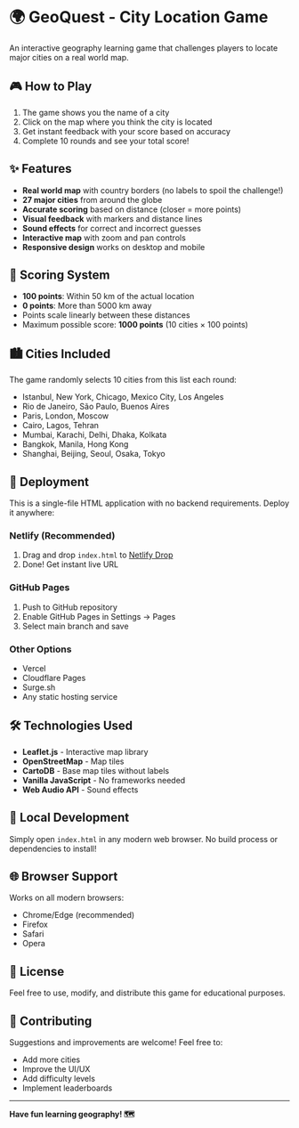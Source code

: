 # 🌍 GeoQuest - City Location Game

An interactive geography learning game that challenges players to locate major cities on a real world map.

## 🎮 How to Play

1. The game shows you the name of a city
2. Click on the map where you think the city is located
3. Get instant feedback with your score based on accuracy
4. Complete 10 rounds and see your total score!

## ✨ Features

- **Real world map** with country borders (no labels to spoil the challenge!)
- **27 major cities** from around the globe
- **Accurate scoring** based on distance (closer = more points)
- **Visual feedback** with markers and distance lines
- **Sound effects** for correct and incorrect guesses
- **Interactive map** with zoom and pan controls
- **Responsive design** works on desktop and mobile

## 🎯 Scoring System

- **100 points**: Within 50 km of the actual location
- **0 points**: More than 5000 km away
- Points scale linearly between these distances
- Maximum possible score: **1000 points** (10 cities × 100 points)

## 🏙️ Cities Included

The game randomly selects 10 cities from this list each round:

- Istanbul, New York, Chicago, Mexico City, Los Angeles
- Rio de Janeiro, São Paulo, Buenos Aires
- Paris, London, Moscow
- Cairo, Lagos, Tehran
- Mumbai, Karachi, Delhi, Dhaka, Kolkata
- Bangkok, Manila, Hong Kong
- Shanghai, Beijing, Seoul, Osaka, Tokyo

## 🚀 Deployment

This is a single-file HTML application with no backend requirements. Deploy it anywhere:

### Netlify (Recommended)

1. Drag and drop `index.html` to [Netlify Drop](https://app.netlify.com/drop)
2. Done! Get instant live URL

### GitHub Pages

1. Push to GitHub repository
2. Enable GitHub Pages in Settings → Pages
3. Select main branch and save

### Other Options

- Vercel
- Cloudflare Pages
- Surge.sh
- Any static hosting service

## 🛠️ Technologies Used

- **Leaflet.js** - Interactive map library
- **OpenStreetMap** - Map tiles
- **CartoDB** - Base map tiles without labels
- **Vanilla JavaScript** - No frameworks needed
- **Web Audio API** - Sound effects

## 📝 Local Development

Simply open `index.html` in any modern web browser. No build process or dependencies to install!

## 🌐 Browser Support

Works on all modern browsers:

- Chrome/Edge (recommended)
- Firefox
- Safari
- Opera

## 📄 License

Feel free to use, modify, and distribute this game for educational purposes.

## 🤝 Contributing

Suggestions and improvements are welcome! Feel free to:

- Add more cities
- Improve the UI/UX
- Add difficulty levels
- Implement leaderboards

---

**Have fun learning geography! 🗺️**
